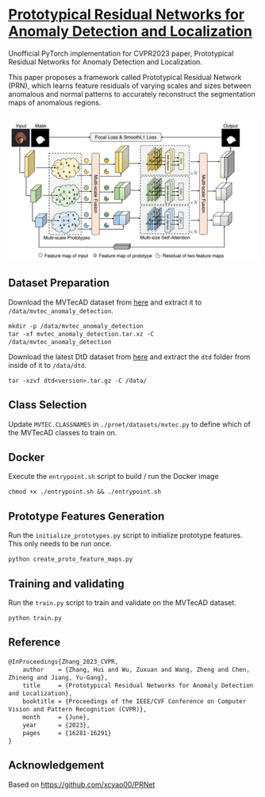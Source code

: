# [Prototypical Residual Networks for Anomaly Detection and Localization](https://openaccess.thecvf.com/content/CVPR2023/papers/Zhang_Prototypical_Residual_Networks_for_Anomaly_Detection_and_Localization_CVPR_2023_paper.pdf)

Unofficial PyTorch implementation for CVPR2023 paper, Prototypical Residual Networks for Anomaly Detection and Localization.

This paper proposes a framework called Prototypical Residual Network (PRN), which learns feature residuals of varying scales and sizes between anomalous and normal patterns to accurately reconstruct the segmentation maps of anomalous regions.

![Framework](model_architecture.png)
---


## Dataset Preparation

Download the MVTecAD dataset from [here](https://www.mvtec.com/company/research/datasets/mvtec-ad/downloads) and extract it to ``/data/mvtec_anomaly_detection``.
```
mkdir -p /data/mvtec_anomaly_detection
tar -xf mvtec_anomaly_detection.tar.xz -C /data/mvtec_anomaly_detection
```

Download the latest DtD dataset from [here](https://www.robots.ox.ac.uk/~vgg/data/dtd/) and extract the `dtd` folder from inside of it to ``/data/dtd``.
```
tar -xzvf dtd<version>.tar.gz -C /data/
```

## Class Selection
Update `MVTEC.CLASSNAMES` in `./prnet/datasets/mvtec.py` to define which of the MVTecAD classes to train on.

## Docker
Execute the `entrypoint.sh` script to build / run the Docker image
```
chmod +x ./entrypoint.sh && ./entrypoint.sh
```

## Prototype Features Generation

Run the `initialize_prototypes.py` script to initialize prototype features. This only needs to be run once.
```
python create_proto_feature_maps.py
```

## Training and validating

Run the `train.py` script to train and validate on the MVTecAD dataset.
```
python train.py
```

## Reference

```
@InProceedings{Zhang_2023_CVPR,
    author    = {Zhang, Hui and Wu, Zuxuan and Wang, Zheng and Chen, Zhineng and Jiang, Yu-Gang},
    title     = {Prototypical Residual Networks for Anomaly Detection and Localization},
    booktitle = {Proceedings of the IEEE/CVF Conference on Computer Vision and Pattern Recognition (CVPR)},
    month     = {June},
    year      = {2023},
    pages     = {16281-16291}
}
```


## Acknowledgement

Based on https://github.com/xcyao00/PRNet